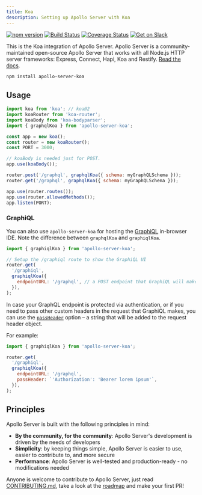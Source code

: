 ```yaml
---
title: Koa
description: Setting up Apollo Server with Koa
---
```


[![npm version](https://badge.fury.io/js/apollo-server-core.svg)](https://badge.fury.io/js/apollo-server-core) [![Build Status](https://travis-ci.org/apollographql/apollo-server.svg?branch=master)](https://travis-ci.org/apollographql/apollo-server) [![Coverage Status](https://coveralls.io/repos/github/apollographql/apollo-server/badge.svg?branch=master)](https://coveralls.io/github/apollographql/apollo-server?branch=master) [![Get on Slack](https://img.shields.io/badge/slack-join-orange.svg)](https://www.apollographql.com/#slack)

This is the Koa integration of Apollo Server. Apollo Server is a community-maintained open-source Apollo Server that works with all Node.js HTTP server frameworks: Express, Connect, Hapi, Koa and Restify. [Read the docs](https://www.apollographql.com/docs/apollo-server/).

```sh
npm install apollo-server-koa
```

## Usage

```js
import koa from 'koa'; // koa@2
import koaRouter from 'koa-router';
import koaBody from 'koa-bodyparser';
import { graphqlKoa } from 'apollo-server-koa';

const app = new koa();
const router = new koaRouter();
const PORT = 3000;

// koaBody is needed just for POST.
app.use(koaBody());

router.post('/graphql', graphqlKoa({ schema: myGraphQLSchema }));
router.get('/graphql', graphqlKoa({ schema: myGraphQLSchema }));

app.use(router.routes());
app.use(router.allowedMethods());
app.listen(PORT);
```

### GraphiQL

You can also use `apollo-server-koa` for hosting the [GraphiQL](https://github.com/graphql/graphiql) in-browser IDE. Note the difference between `graphqlKoa` and `graphiqlKoa`.

```js
import { graphiqlKoa } from 'apollo-server-koa';

// Setup the /graphiql route to show the GraphiQL UI
router.get(
  '/graphiql',
  graphiqlKoa({
    endpointURL: '/graphql', // a POST endpoint that GraphiQL will make the actual requests to
  }),
);
```

In case your GraphQL endpoint is protected via authentication, or if you need to pass other custom headers in the request that GraphiQL makes, you can use the [`passHeader`](https://github.com/apollographql/apollo-server/blob/v1.0.2/packages/apollo-server-module-graphiql/src/renderGraphiQL.ts#L17) option – a string that will be added to the request header object.

For example:

```js
import { graphiqlKoa } from 'apollo-server-koa';

router.get(
  '/graphiql',
  graphiqlKoa({
    endpointURL: '/graphql',
    passHeader: `'Authorization': 'Bearer lorem ipsum'`,
  }),
);
```

## Principles

Apollo Server is built with the following principles in mind:

* **By the community, for the community**: Apollo Server's development is driven by the needs of developers
* **Simplicity**: by keeping things simple, Apollo Server is easier to use, easier to contribute to, and more secure
* **Performance**: Apollo Server is well-tested and production-ready - no modifications needed

Anyone is welcome to contribute to Apollo Server, just read [CONTRIBUTING.md](https://github.com/apollographql/apollo-server/blob/master/CONTRIBUTING.md), take a look at the [roadmap](https://github.com/apollographql/apollo-server/blob/master/ROADMAP.md) and make your first PR!
